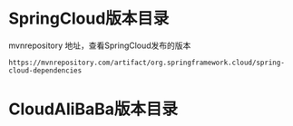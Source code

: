 # SpringCloud版本目录

mvnrepository 地址，查看SpringCloud发布的版本

```
https://mvnrepository.com/artifact/org.springframework.cloud/spring-cloud-dependencies
```

# CloudAliBaBa版本目录

